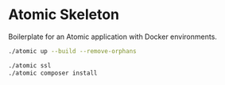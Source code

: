 # Atomic Skeleton
Boilerplate for an Atomic application with Docker environments.

```bash
./atomic up --build --remove-orphans

./atomic ssl
./atomic composer install
```
